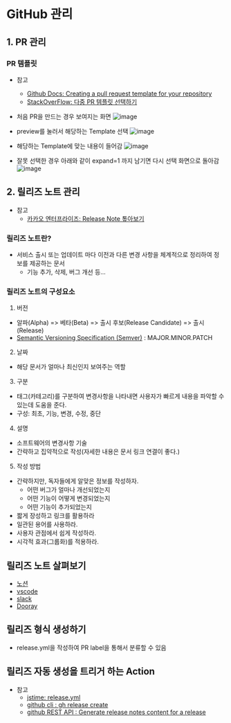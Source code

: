 # GitHub 관리

## 1. PR 관리

### PR 템플릿

- 참고

  - [Github Docs: Creating a pull request template for your repository](https://docs.github.com/en/enterprise-server@3.7/communities/using-templates-to-encourage-useful-issues-and-pull-requests/creating-a-pull-request-template-for-your-repository)
  - [StackOverFlow: 다중 PR 템플릿 선택하기](https://stackoverflow.com/questions/73771068/multiple-templates-for-pull-requests-on-github)

- 처음 PR을 만드는 경우 보여지는 화면
  ![image](https://user-images.githubusercontent.com/76491635/222778736-c7ef38ee-d4f8-443a-b8b3-6df3a4a478c8.png)

- preview를 눌러서 해당하는 Template 선택
  ![image](https://user-images.githubusercontent.com/76491635/222778750-f6bd4393-87c5-4304-bc69-7b0a168e61b6.png)

- 해당하는 Template에 맞는 내용이 들어감
  ![image](https://user-images.githubusercontent.com/76491635/222778764-f2ed6bfc-8ff6-432b-a601-29ce1e0f609a.png)

- 잘못 선택한 경우 아래와 같이 expand=1 까지 남기면 다시 선택 화면으로 돌아감
  ![image](https://user-images.githubusercontent.com/76491635/222779062-800aa8d7-4daf-4cdc-b55c-a20e0ff00f7a.png)

## 2. 릴리즈 노트 관리

- 참고
  - [카카오 엔터프라이즈: Release Note 톺아보기](https://tech.kakaoenterprise.com/113)

### 릴리즈 노트란?

- 서비스 출시 또는 업데이트 마다 이전과 다른 변경 사항을 체계적으로 정리하여 정보를 제공하는 문서
  - 기능 추가, 삭제, 버그 개선 등...

### 릴리즈 노트의 구성요소

1. 버전

- 알파(Alpha) => 베타(Beta) => 출시 후보(Release Candidate) => 출시(Release)
- [Semantic Versioning Specification (Semver)](https://semver.org/lang/ko/spec/v2.0.0.html) : MAJOR.MINOR.PATCH

2. 날짜

- 해당 문서가 얼마나 최신인지 보여주는 역할

3. 구분

- 태그(카테고리)를 구분하여 변경사항을 나타내면 사용자가 빠르게 내용을 파악할 수 있는데 도움을 준다.
- 구성: 최초, 기능, 변경, 수정, 중단

4. 설명

- 소프트웨어의 변경사항 기술
- 간략하고 집약적으로 작성(자세한 내용은 문서 링크 연결이 좋다.)

5. 작성 방법

- 간략하지만, 독자들에게 알맞은 정보를 작성하자.
  - 어떤 버그가 얼마나 개선되었는지
  - 어떤 기능이 어떻게 변경되었는지
  - 어떤 기능이 추가되었는지
- 짧게 장성하고 링크를 활용하라
- 일관된 용어를 사용하라.
- 사용자 관점에서 쉽게 작성하라.
- 시각적 효과(그룹화)를 적용하라.

## 릴리즈 노트 살펴보기

- [노션](https://www.notion.so/ko-kr/releases)
- [vscode](https://github.com/microsoft/vscode/releases)
- [slack](https://slack.com/intl/ko-kr/release-notes/windows)
- [Dooray](https://helpdesk.dooray.com/share/pages/9wWo-xwiR66BO5LGshgVTg/3179083034117533402)

## 릴리즈 형식 생성하기

- release.yml을 작성하여 PR label을 통해서 분류할 수 있음

## 릴리즈 자동 생성을 트리거 하는 Action

- 참고
  - [jstime: release.yml](https://github.com/jstime/jstime/blob/main/.github/workflows/release.yml)
  - [github cli : gh release create](https://cli.github.com/manual/gh_release_create)
  - [github REST API : Generate release notes content for a release](https://docs.github.com/en/rest/releases/releases?apiVersion=2022-11-28#generate-release-notes-content-for-a-release)
